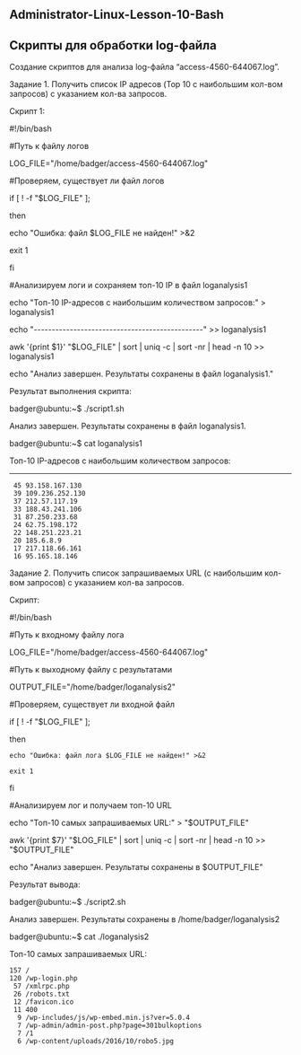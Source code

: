 ## Administrator-Linux-Lesson-10-Bash
## Скрипты для обработки log-файла

Создание скриптов для анализа log-файла “access-4560-644067.log”.

Задание 1. Получить список IP адресов (Top 10 с наибольшим кол-вом запросов) с указанием кол-ва запросов.

Скрипт 1:

#!/bin/bash

#Путь к файлу логов

LOG_FILE="/home/badger/access-4560-644067.log"

#Проверяем, существует ли файл логов

if [ ! -f "$LOG_FILE" ]; 

then

echo "Ошибка: файл $LOG_FILE не найден!" >&2
    
exit 1
    
fi

#Анализируем логи и сохраняем топ-10 IP в файл loganalysis1

echo "Топ-10 IP-адресов с наибольшим количеством запросов:" > loganalysis1

echo "-----------------------------------------------" >> loganalysis1

awk '{print $1}' "$LOG_FILE" | sort | uniq -c | sort -nr | head -n 10 >> loganalysis1

echo "Анализ завершен. Результаты сохранены в файл loganalysis1."

Результат выполнения скрипта:

badger@ubuntu:~$ ./script1.sh

Анализ завершен. Результаты сохранены в файл loganalysis1.

badger@ubuntu:~$ cat loganalysis1

Топ-10 IP-адресов с наибольшим количеством запросов:

-----------------------------------------------
     45 93.158.167.130
     39 109.236.252.130
     37 212.57.117.19
     33 188.43.241.106
     31 87.250.233.68
     24 62.75.198.172
     22 148.251.223.21
     20 185.6.8.9
     17 217.118.66.161
     16 95.165.18.146

Задание 2. Получить список запрашиваемых URL (с наибольшим кол-вом запросов) с указанием кол-ва запросов.

Скрипт:

#!/bin/bash

#Путь к входному файлу лога

LOG_FILE="/home/badger/access-4560-644067.log"

#Путь к выходному файлу с результатами

OUTPUT_FILE="/home/badger/loganalysis2"

#Проверяем, существует ли входной файл

if [ ! -f "$LOG_FILE" ]; 

then

    echo "Ошибка: файл лога $LOG_FILE не найден!" >&2
    
    exit 1
    
fi

#Анализируем лог и получаем топ-10 URL

echo "Топ-10 самых запрашиваемых URL:" > "$OUTPUT_FILE"

awk '{print $7}' "$LOG_FILE" | sort | uniq -c | sort -nr | head -n 10 >> "$OUTPUT_FILE"

echo "Анализ завершен. Результаты сохранены в $OUTPUT_FILE"

Результат вывода:

badger@ubuntu:~$ ./script2.sh

Анализ завершен. Результаты сохранены в /home/badger/loganalysis2

badger@ubuntu:~$ cat ./loganalysis2

Топ-10 самых запрашиваемых URL:

    157 /
    120 /wp-login.php
     57 /xmlrpc.php
     26 /robots.txt
     12 /favicon.ico
     11 400
      9 /wp-includes/js/wp-embed.min.js?ver=5.0.4
      7 /wp-admin/admin-post.php?page=301bulkoptions
      7 /1
      6 /wp-content/uploads/2016/10/robo5.jpg
